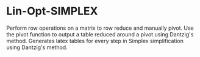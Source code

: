# Lin-Opt-SIMPLEX
Perform row operations on a matrix to row reduce and manually pivot.
Use the pivot function to output a table reduced around a pivot using Dantzig's method.
Generates latex tables for every step in Simplex simplification using Dantzig's method.
